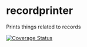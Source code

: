 # recordprinter
Prints things related to records

[![Coverage Status](https://coveralls.io/repos/github/brotherlogic/recordprinter/badge.svg?branch=master)](https://coveralls.io/github/brotherlogic/recordprinter?branch=master)